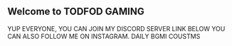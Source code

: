 ## Welcome to TODFOD GAMING

YUP EVERYONE,
YOU CAN JOIN MY DISCORD SERVER LINK BELOW 
YOU CAN ALSO FOLLOW ME ON INSTAGRAM.
DAILY BGMI COUSTMS



